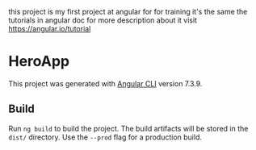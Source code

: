 this project is my first project at angular for for training 
it's the same the tutorials in angular doc 
for more description about it visit https://angular.io/tutorial
# HeroApp

This project was generated with [Angular CLI](https://github.com/angular/angular-cli) version 7.3.9.

## Build

Run `ng build` to build the project. The build artifacts will be stored in the `dist/` directory. Use the `--prod` flag for a production build.
